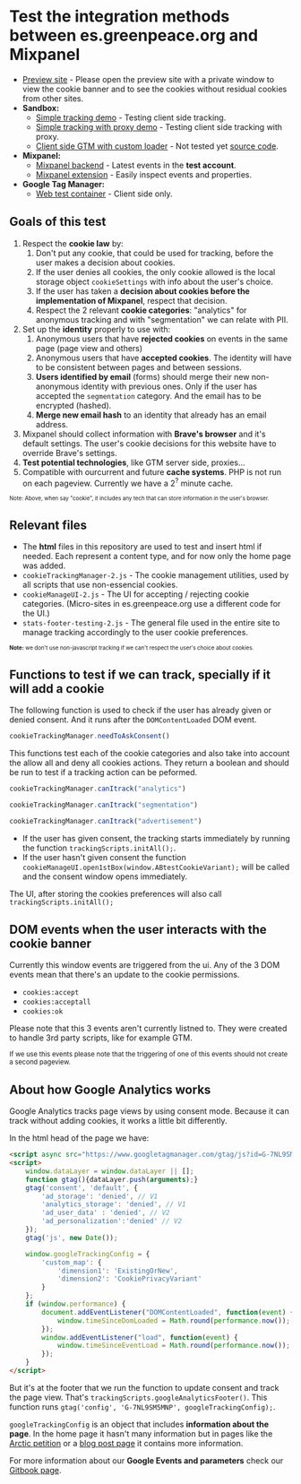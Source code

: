 # Test the integration methods between es.greenpeace.org and Mixpanel


* [Preview site](https://greenpeace.github.io/gpes-test-mixpanel-tracking/) - Please open the preview site with a private window to view the cookie banner and to see the cookies without residual cookies from other sites.
* **Sandbox:**
  * [Simple tracking demo](https://greenpeace.github.io/gpes-test-mixpanel-tracking/sandbox/simple-client-side-tracking.html) - Testing client side tracking.
  * [Simple tracking with proxy demo](https://greenpeace.github.io/gpes-test-mixpanel-tracking/sandbox/simple-client-side-tracking-with-proxy.html) - Testing client side tracking with proxy.
  * [Client side GTM with custom loader](https://static.greenpeace.es/test-gtm-loader/) - Not tested yet [source code](sandbox/client-side-tag-manager-with-custom-loader.html).
* **Mixpanel:**
  * [Mixpanel backend](https://eu.mixpanel.com/project/3304788/view/3810100/app/events) - Latest events in the **test account**.
  * [Mixpanel extension](https://chromewebstore.google.com/detail/mixpanel-tools/eifepbfdgonblafppielmnnihcopdlpo) - Easily inspect events and properties.
* **Google Tag Manager:**
  * [Web test container](https://tagmanager.google.com/#/container/accounts/553476035/containers/2723648/workspaces/14) - Client side only.

## Goals of this test

1. Respect the **cookie law** by:
   1. Don't put any cookie, that could be used for tracking, before the user makes a decision about cookies.
   2. If the user denies all cookies, the only cookie allowed is the local storage object `cookieSettings` with info about the user's choice.
   3. If the user has taken a **decision about cookies before the implementation of Mixpanel**, respect that decision.
   4. Respect the 2 relevant **cookie categories**: "analytics" for anonymous tracking and with "segmentation" we can relate with PII.
2. Set up the **identity** properly to use with:
   1. Anonymous users that have **rejected cookies** on events in the same page (page view and others)
   2. Anonymous users that have **accepted cookies**. The identity will have to be consistent between pages and between sessions.
   3. **Users identified by email** (forms) should merge their new non-anonymous identity with previous ones. Only if the user has accepted the `segmentation` category. And the email has to be encrypted (hashed).
   4. **Merge new email hash** to an identity that already has an email address.
3. Mixpanel should collect information with **Brave's browser** and it's default settings. The user's cookie decisions for this website have to override Brave's settings.
4. **Test potential technologies**, like GTM server side, proxies...
5. Compatible with ourcurrent and future **cache systems**. PHP is not run on each pageview. Currently we have a 2<sup>?</sup> minute cache.

<sup><sub>Note: Above, when say "cookie", it includes any tech that can store information in the user's browser.</sub></sup>


## Relevant files

- The **html** files in this repository are used to test and insert html if needed. Each represent a content type, and for now only the home page was added.
- `cookieTrackingManager-2.js` - The cookie management utilities, used by all scripts that use non-essencial cookies.
- `cookieManageUI-2.js` - The UI for accepting / rejecting cookie categories. (Micro-sites in es.greenpeace.org use a different code for the UI.)
- `stats-footer-testing-2.js` - The general file used in the entire site to manage tracking accordingly to the user cookie preferences.

<sup><sub>**Note:** we don't use non-javascript tracking if we can't respect the user's choice about cookies.</sub></sup>


## Functions to test if we can track, specially if it will add a cookie

The following function is used to check if the user has already given or denied consent. And it runs after the `DOMContentLoaded` DOM event.

```javascript
cookieTrackingManager.needToAskConsent()
```

This functions test each of the cookie categories and also take into account the allow all and deny all cookies actions. They return a boolean and should be run to test if a tracking action can be peformed.

```javascript
cookieTrackingManager.canItrack("analytics")

cookieTrackingManager.canItrack("segmentation")

cookieTrackingManager.canItrack("advertisement")
```

- If the user has given consent, the tracking starts immediately by running the function `trackingScripts.initAll();`.
- If the user hasn't given consent the function `cookieManageUI.open1stBox(window.ABtestCookieVariant);` will be called and the consent window opens immediately.

The UI, after storing the cookies preferences will also call `trackingScripts.initAll();`


## DOM events when the user interacts with the cookie banner

Currently this window events are triggered from the ui. Any of the 3 DOM events mean that there's an update to the cookie permissions.

- `cookies:accept`
- `cookies:acceptall`
- `cookies:ok`

Please note that this 3 events aren't currently listned to. They were created to handle 3rd party scripts, like for example GTM.

<small>If we use this events please note that the triggering of one of this events should not create a second pageview.</small>


## About how Google Analytics works

Google Analytics tracks page views by using consent mode. Because it can track without adding cookies, it works a little bit differently.

In the html head of the page we have:

```html
<script async src="https://www.googletagmanager.com/gtag/js?id=G-7NL9SM5MNP"></script>
<script>
    window.dataLayer = window.dataLayer || [];
    function gtag(){dataLayer.push(arguments);}
    gtag('consent', 'default', {
        'ad_storage': 'denied', // V1
        'analytics_storage': 'denied', // V1
        'ad_user_data' : 'denied', // V2
        'ad_personalization':'denied' // V2
    });
    gtag('js', new Date());

    window.googleTrackingConfig = {
        'custom_map': {
            'dimension1': 'ExistingOrNew',
            'dimension2': 'CookiePrivacyVariant'
        }
    };
    if (window.performance) {
        document.addEventListener("DOMContentLoaded", function(event) {
            window.timeSinceDomLoaded = Math.round(performance.now());
        });
        window.addEventListener("load", function(event) {
            window.timeSinceEventLoad = Math.round(performance.now());
        });
    }
</script>
```

But it's at the footer that we run the function to update consent and track the page view. That's `trackingScripts.googleAnalyticsFooter()`. This function runs `gtag('config', 'G-7NL9SM5MNP', googleTrackingConfig);`.

`googleTrackingConfig` is an object that includes **information about the page**. In the home page it hasn't many information but in pages like the [Arctic petition](https://es.greenpeace.org/es/que-puedes-hacer-tu/peticiones/el-artico-se-derrite/) or a [blog post page](https://es.greenpeace.org/es/noticias/urdaibai-ya-es-un-tesoro-el-guggenheim-no-va-aqui/) it contains more information.

For more information about our **Google Events and parameters** check our [Gitbook page](https://app.gitbook.com/o/-LMm4Q4AuKcwl38JYrxF/s/njw6SING5MzUWFzMcygA/web/tracking-and-web-analytics/google-analytics-4-events-and-params).
